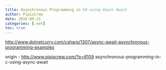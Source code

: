 ```yaml
---
title: Asynchronous Programming in C# using Async Await
author: PipisCrew
date: 2016-09-21
categories: [.net]
toc: true
---
```


http://www.dotnetcurry.com/csharp/1307/async-await-asynchronous-programming-examples

origin - http://www.pipiscrew.com/?p=6109 asynchronous-programming-in-c-using-async-await
